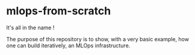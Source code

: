 # mlops-from-scratch
It's all in the name !

The purpose of this repository is to show, with a very basic example, how one can build iteratively, an MLOps infrastructure.